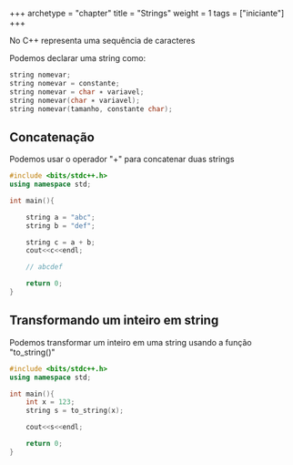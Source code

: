 +++
archetype = "chapter"
title = "Strings"
weight = 1
tags = ["iniciante"]
+++

No C++ representa uma sequência de caracteres

Podemos declarar uma string como:

```cpp
string nomevar;
string nomevar = constante;
string nomevar = char ∗ variavel;
string nomevar(char ∗ variavel);
string nomevar(tamanho, constante char);

```

## Concatenação

Podemos usar o operador "+" para concatenar duas strings

```cpp
#include <bits/stdc++.h>
using namespace std;

int main(){

    string a = "abc";
    string b = "def";

    string c = a + b;
    cout<<c<<endl;

    // abcdef

    return 0;
}
```

## Transformando um inteiro em string

Podemos transformar um inteiro em uma string usando a função "to_string()"

```cpp
#include <bits/stdc++.h>
using namespace std;

int main(){
    int x = 123;
    string s = to_string(x);

    cout<<s<<endl;

    return 0;
}
```



